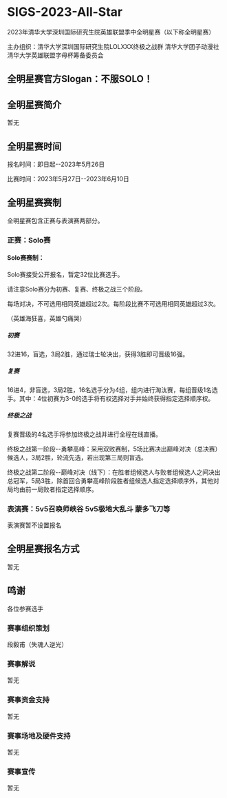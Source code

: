 # SIGS-2023-All-Star
2023年清华大学深圳国际研究生院英雄联盟季中全明星赛（以下称全明星赛）

主办组织：清华大学深圳国际研究生院LOLXXX终极之战群 清华大学团子动漫社 清华大学英雄联盟字母杯筹备委员会

## 全明星赛官方Slogan：不服SOLO！

## 全明星赛简介
暂无

## 全明星赛时间
报名时间：即日起--2023年5月26日

比赛时间：2023年5月27日--2023年6月10日

## 全明星赛赛制
全明星赛包含正赛与表演赛两部分。
### 正赛：Solo赛

#### Solo赛赛制：
Solo赛接受公开报名，暂定32位比赛选手。

请注意Solo赛分为初赛、复赛、终极之战三个阶段。

每场对决，不可选用相同英雄超过2次。每阶段比赛不可选用相同英雄超过3次。

（英雄海狂喜，英雄勺痛哭）

##### 初赛
32进16，盲选，3局2胜，通过瑞士轮决出，获得3胜即可晋级16强。

##### 复赛
16进4，非盲选，3局2胜，16名选手分为4组，组内进行淘汰赛，每组晋级1名选手。其中：4位初赛为3-0的选手将有权选择对手并始终获得指定选择顺序权。

##### 终极之战
复赛晋级的4名选手将参加终极之战并进行全程在线直播。

终极之战第一阶段--勇攀高峰：采用双败赛制，5场比赛决出巅峰对决（总决赛）候选人，3局2胜，轮流先选，若出现第三局则盲选。

终极之战第二阶段--巅峰对决（线下）：在胜者组候选人与败者组候选人之间决出总冠军，5局3胜，除首回合勇攀高峰阶段胜者组候选人指定选择顺序外，其他对局均由前一局败者指定选择顺序。


### 表演赛：5v5召唤师峡谷 5v5极地大乱斗 蒙多飞刀等
表演赛暂不设置报名

## 全明星赛报名方式
暂无


## 鸣谢
各位参赛选手

### 赛事组织策划
段毅甫（失魂人逆光）

### 赛事解说
暂无

### 赛事资金支持
暂无

### 赛事场地及硬件支持
暂无

### 赛事宣传
暂无
